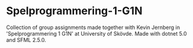 # Spelprogrammering-1-G1N
Collection of group assignments made together with Kevin Jernberg in 'Spelprogrammering 1 G1N' at University of Skövde.
Made with dotnet 5.0 and SFML 2.5.0.
